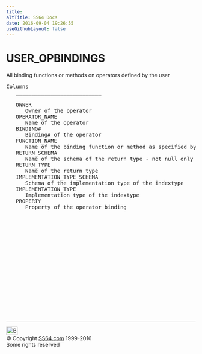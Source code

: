 ```yaml
---
title:
altTitle: SS64 Docs
date: 2016-09-04 19:26:55
useGithubLayout: false
---
```

<!-- #BeginLibraryItem "/Library/head_orad.lbi" --><!-- #EndLibraryItem --><h1>USER_OPBINDINGS </h1><p> All binding functions or methods on operators defined by the user </p> 
 
<pre>Columns
   ___________________________
 
   OWNER
      Owner of the operator
   OPERATOR_NAME
      Name of the operator
   BINDING#
      Binding# of the operator
   FUNCTION_NAME
      Name of the binding function or method as specified by the user
   RETURN_SCHEMA
      Name of the schema of the return type - not null only for ADTs
   RETURN_TYPE
      Name of the return type
   IMPLEMENTATION_TYPE_SCHEMA
      Schema of the implementation type of the indextype
   IMPLEMENTATION_TYPE
      Implementation type of the indextype
   PROPERTY
      Property of the operator binding

</pre><!-- #BeginLibraryItem "/Library/foot_orad.lbi" --><p>
<!-- oracle-footer -->
<ins class="adsbygoogle" style="display:inline-block;width:300px;height:250px" data-ad-client="ca-pub-6140977852749469" data-ad-slot="4275490898"></ins>
<script>
(adsbygoogle = window.adsbygoogle || []).push({});
</script></p>
<hr>
<div id="bl" class="footer"><a href="USER_OPBINDINGS.html#"><img src="../images/top.png" width="30" height="22" alt="Back to the Top"></a></div>
<div id="br" class="footer, tagline">© Copyright <a href="../index.html">SS64.com</a> 1999-2016<br>
Some rights reserved</div>
<!-- #EndLibraryItem -->


